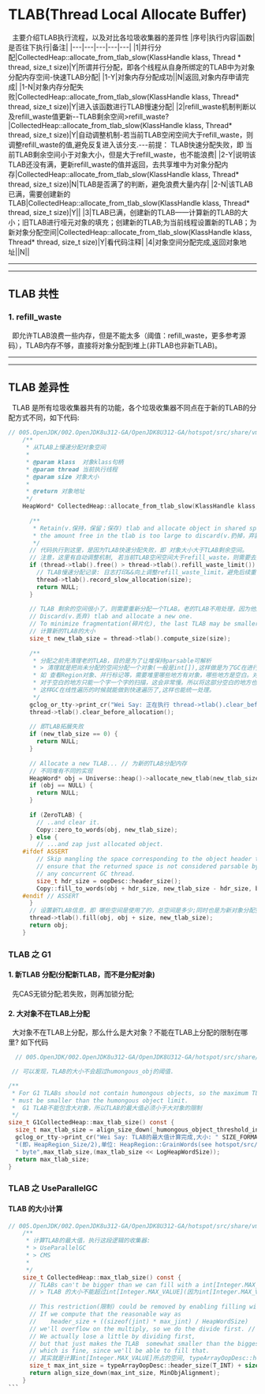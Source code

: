 # TLAB(Thread Local Allocate Buffer)
&nbsp;&nbsp;主要介绍TLAB执行流程，以及对比各垃圾收集器的差异性
|序号|执行内容|函数|是否往下执行|备注|
|---|---|---|---|---|
|1|并行分配|CollectedHeap::allocate_from_tlab_slow(KlassHandle klass, Thread * thread, size_t size)|Y|所谓并行分配，即各个线程从自身所绑定的TLAB中为对象分配内存空间-快速TLAB分配|
|1-Y|对象内存分配成功||N|返回,对象内存申请完成|
|1-N|对象内存分配失败|CollectedHeap::allocate_from_tlab_slow(KlassHandle klass, Thread* thread, size_t size)|Y|进入该函数进行TLAB慢速分配|
|2|refill_waste机制判断以及refill_waste值更新--TLAB剩余空间>refill_waste?|CollectedHeap::allocate_from_tlab_slow(KlassHandle klass, Thread* thread, size_t size)|Y|自动调整机制-若当前TLAB空闲空间大于refill_waste，则调整refill_waste的值,避免反复进入该分支.---前提： TLAB快速分配失败，即 当前TLAB剩余空间小于对象大小，但是大于refill_waste，也不能浪费|
|2-Y|说明该TLAB还没有满，更新refill_waste的值并返回，去共享堆中为对象分配内存|CollectedHeap::allocate_from_tlab_slow(KlassHandle klass, Thread* thread, size_t size)|N|TLAB是否满了的判断，避免浪费大量内存|
|2-N|该TLAB已满，需要创建新的TLAB|CollectedHeap::allocate_from_tlab_slow(KlassHandle klass, Thread* thread, size_t size)|Y||
|3|TLAB已满，创建新的TLAB——计算新的TLAB的大小；旧TLAB进行哑元对象的填充；创建新的TLAB;为当前线程设置新的TLAB；为新对象分配空间|CollectedHeap::allocate_from_tlab_slow(KlassHandle klass, Thread* thread, size_t size)|Y|看代码注释|
|4|对象空间分配完成,返回对象地址||N||

---
---

## TLAB 共性
### 1. refill_waste
&nbsp;&nbsp;即允许TLAB浪费一些内存，但是不能太多（阈值：refill_waste，更多参考源码），TLAB内存不够，直接将对象分配到堆上(非TLAB也非新TLAB)。

---
---
## TLAB 差异性
&nbsp;&nbsp;TLAB 是所有垃圾收集器共有的功能，各个垃圾收集器不同点在于新的TLAB的分配方式不同，如下代码:
```c
// 005.OpenJDK/002.OpenJDK8u312-GA/OpenJDK8U312-GA/hotspot/src/share/vm/gc_interface/collectedHeap.cpp
    /**
     * 从TLAB上慢速分配对象空间
     * 
     * @param klass  对象klass句柄
     * @param thread 当前执行线程
     * @param size 对象大小
     * 
     * @return 对象地址
     */ 
    HeapWord* CollectedHeap::allocate_from_tlab_slow(KlassHandle klass, Thread* thread, size_t size) {
    
      /**
       * Retain(v.保持，保留；保存) tlab and allocate object in shared space if
       * the amount free in the tlab is too large to discard(v.扔掉，弃置).
       */
      // 代码执行到这里，是因为TLAB快速分配失败，即 对象大小大于TLAB剩余空间。
      // 注意，这里有自动调整机制, 若当前TLAB空闲空间大于refill_waste，则需要去共享堆空间去为该对象分配空间
      if (thread->tlab().free() > thread->tlab().refill_waste_limit()) {
        // TLAB慢速分配记录: 日志打印&&向上调整refill_waste_limit，避免后续重复进入到该分支
        thread->tlab().record_slow_allocation(size);
        return NULL;
      }
    
      // TLAB 剩余的空间很小了，则需要重新分配一个TLAB。老的TLAB不用处理，因为他属于Eden区，GC可以正常回收空间 
      // Discard(v.丢弃) tlab and allocate a new one.
      // To minimize fragmentation(碎片化), the last TLAB may be smaller than the rest.
      // 计算新的TLAB的大小
      size_t new_tlab_size = thread->tlab().compute_size(size);
    
      /**
       * 分配之前先清理老的TLAB，目的是为了让堆保持parsable可解析
       * > 清理就是把尚未分配的空间分配一个对象(一般是int[]),这样做是为了GC在进行某些需要线性扫描堆里对象的操作时，
       * 如 查看Region对象、并行标记等，需要堆里哪些地方有对象，哪些地方是空白。对于对象，扫描之后可以直接跳过对象的长度，
       * 对于空白的地方只能一个字一个字的扫描，这会非常慢。所以将这部分空白的地方也分配一个dummy对象(哑元对象)，
       * 这样GC在线性遍历的时候就能做到快速遍历了,这样也能统一处理。
       */ 
      gclog_or_tty->print_cr("Wei Say: 正在执行 thread->tlab().clear_before_allocation()  ,会进行哑元对象的填充...");
      thread->tlab().clear_before_allocation();
    
      // 即TLAB拓展失败
      if (new_tlab_size == 0) {
        return NULL;
      }
    
      // Allocate a new TLAB... // 为新的TLAB分配内存
      // 不同堆有不同的实现
      HeapWord* obj = Universe::heap()->allocate_new_tlab(new_tlab_size);
      if (obj == NULL) {
        return NULL;
      }
    
      if (ZeroTLAB) {
        // ..and clear it.
        Copy::zero_to_words(obj, new_tlab_size);
      } else {
        // ...and zap just allocated object.
    #ifdef ASSERT
        // Skip mangling the space corresponding to the object header to
        // ensure that the returned space is not considered parsable by
        // any concurrent GC thread.
        size_t hdr_size = oopDesc::header_size();
        Copy::fill_to_words(obj + hdr_size, new_tlab_size - hdr_size, badHeapWordVal);
    #endif // ASSERT
      }
      // 设置新TLAB信息，即 哪些空间是使用了的，总空间是多少;同时也是为新对象分配空间；
      thread->tlab().fill(obj, obj + size, new_tlab_size);
      return obj;
    }
```

### TLAB 之 G1
#### 1. 新TLAB 分配(分配新TLAB，而不是分配对象)
&nbsp;&nbsp;先CAS无锁分配;若失败，则再加锁分配;

#### 2. 大对象不在TLAB上分配
&nbsp;&nbsp;大对象不在TLAB上分配，那么什么是大对象？不能在TLAB上分配的限制在哪里? 如下代码
```c
  // 005.OpenJDK/002.OpenJDK8u312-GA/OpenJDK8U312-GA/hotspot/src/share/vm/gc_implementation/g1/g1CollectedHeap.cpp

 // 可以发现，TLAB的大小不会超过humongous_obj的阈值.

/**
 * For G1 TLABs should not contain humongous objects, so the maximum TLAB size
 * must be smaller than the humongous object limit.
 *  G1 TLAB不能包含大对象，所以TLAB的最大值必须小于大对象的限制
 */ 
size_t G1CollectedHeap::max_tlab_size() const {
  size_t max_tlab_size = align_size_down(_humongous_object_threshold_in_words - 1, MinObjAlignment);
  gclog_or_tty->print_cr("Wei Say: TLAB的最大值计算完成,大小: " SIZE_FORMAT 
  "(即，HeapRegion_Size/2),单位: HeapRegion::GrainWords(see hotspot/src/share/vm/gc_implementation/g1/heapRegion.cpp),即" SIZE_FORMAT 
  " byte",max_tlab_size,(max_tlab_size << LogHeapWordSize));
  return max_tlab_size;
}
```


### TLAB 之 UseParallelGC 
#### TLAB 的大小计算
````c
// 005.OpenJDK/002.OpenJDK8u312-GA/OpenJDK8U312-GA/hotspot/src/share/vm/gc_interface/collectedHeap.cpp
    /**
     * 计算TLAB的最大值，执行这段逻辑的收集器:
     * > UseParallelGC  
     * > CMS
     * 
     */ 
    size_t CollectedHeap::max_tlab_size() const {
      // TLABs can't be bigger than we can fill with a int[Integer.MAX_VALUE].
      // > TLAB 的大小不能超过int[Integer.MAX_VALUE](因为int[Integer.MAX_VALUE]是进行哑元对象填充时最大的哑元对象.)
    
      // This restriction(限制) could be removed by enabling filling with multiple(多个的,多重的) arrays.
      // If we compute that the reasonable way as
      //    header_size + ((sizeof(jint) * max_jint) / HeapWordSize)
      // we'll overflow on the multiply, so we do the divide first. // 乘的时候会溢出，所以先做除法
      // We actually lose a little by dividing first,
      // but that just makes the TLAB  somewhat smaller than the biggest array,
      // which is fine, since we'll be able to fill that.
      // 其实就是计算int[Integer.MAX_VALUE]所占的空间, typeArrayOopDesc::header_size(T_INT) 就是对象头大小.
      size_t max_int_size = typeArrayOopDesc::header_size(T_INT) + sizeof(jint) * ((juint) max_jint / (size_t) HeapWordSize);
      return align_size_down(max_int_size, MinObjAlignment);
    }
```